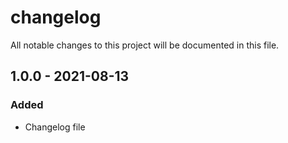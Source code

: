 # changelog
All notable changes to this project will be documented in this file.

## 1.0.0 - 2021-08-13
### Added
* Changelog file
